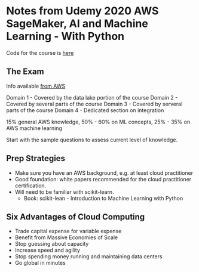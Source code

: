 # Notes from Udemy 2020 AWS SageMaker, AI and Machine Learning - With Python

Code for the course is [here](https://github.com/ChandraLingam/AmazonSageMakerCourse)

## The Exam

Info available [from AWS](https://d1.awsstatic.com/training-and-certification/docs-ml/AWS%20Certified%20Machine%20Learning%20-%20Specialty_Exam%20Guide%20(1).pdf)

Domain 1 - Covered by the data lake portion of the course
Domain 2 - Covered by several parts of the course
Domain 3 - Covered by serveral parts of the course
Domain 4 - Dedicated section on integration

15% general AWS knowledge, 50% - 60% on ML concepts, 25% - 35% on AWS machine learning

Start with the sample questions to assess current level of knowledge.

## Prep Strategies

* Make sure you have an AWS background, e.g. at least cloud practitioner
* Good foundation: white papers recommended for the cloud practitioner certification.
* Will need to be familiar with scikit-learn.
    * Book: scikit-lean - Introduction to Machine Learning with Python

## Six Advantages of Cloud Computing

* Trade capital expense for variable expense
* Benefit from Massive Economies of Scale
* Stop guessing about capacity
* Increase speed and agility
* Stop spending money running and maintaining data centers
* Go global in minutes